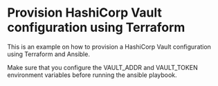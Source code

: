 # Provision HashiCorp Vault configuration using Terraform

This is an example on how to provision a HashiCorp Vault configuration using Terraform and Ansible.

Make sure that you configure the VAULT_ADDR and VAULT_TOKEN environment variables before running the ansible playbook.

